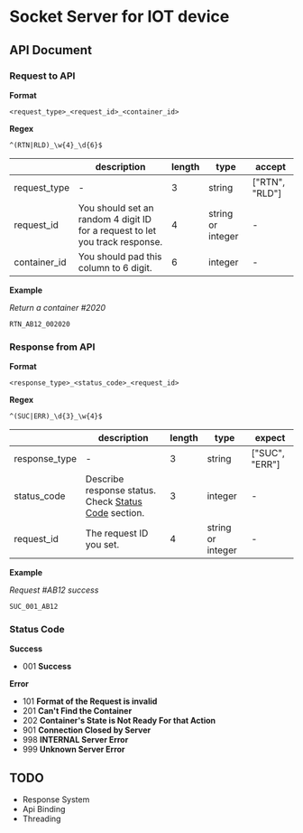 # Socket Server for IOT device

## API Document

### Request to API

**Format**

```
<request_type>_<request_id>_<container_id>
```

**Regex**

```
^(RTN|RLD)_\w{4}_\d{6}$
```

|              | description                                                                  | length | type              | accept         |
| ------------ | ---------------------------------------------------------------------------- | ------ | ----------------- | -------------- |
| request_type | -                                                                            | 3      | string            | ["RTN", "RLD"] |
| request_id   | You should set an random 4 digit ID for a request to let you track response. | 4      | string or integer | -              |
| container_id | You should pad this column to 6 digit.                                       | 6      | integer           | -              |

**Example**

_Return a container #2020_

```
RTN_AB12_002020
```

### Response from API

**Format**

```
<response_type>_<status_code>_<request_id>
```

**Regex**

```
^(SUC|ERR)_\d{3}_\w{4}$
```

|               | description                                                          | length | type              | expect         |
| ------------- | -------------------------------------------------------------------- | ------ | ----------------- | -------------- |
| response_type | -                                                                    | 3      | string            | ["SUC", "ERR"] |
| status_code   | Describe response status. Check [Status Code](#status-code) section. | 3      | integer           | -              |
| request_id    | The request ID you set.                                              | 4      | string or integer | -              |

**Example**

_Request #AB12 success_

```
SUC_001_AB12
```

### Status Code

**Success**

- 001 **Success**

**Error**

- 101 **Format of the Request is invalid**
- 201 **Can't Find the Container**
- 202 **Container's State is Not Ready For that Action**
- 901 **Connection Closed by Server**
- 998 **INTERNAL Server Error**
- 999 **Unknown Server Error**

## TODO

- Response System
- Api Binding
- Threading
